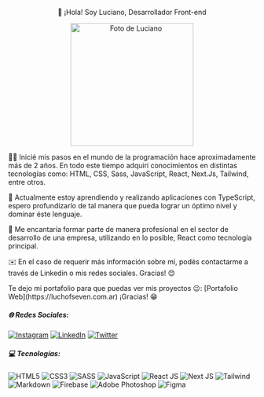 <p align="center">👋 ¡Hola! Soy Luciano, Desarrollador Front-end</p>

<p align="center">
  
  <img src="https://luchofseven.com.ar/me.webp" alt="Foto de Luciano" width="250px" height="auto">
</p>

<p>
    🧑‍💻 Inicié mis pasos en el mundo de la programación hace aproximadamente más de 2 años. En todo este tiempo adquirí conocimientos en distintas tecnologías como: HTML, CSS, Sass, JavaScript, React, Next.Js, Tailwind, entre otros.
</p>
<p>
  🚀 Actualmente estoy aprendiendo y realizando aplicaciones con TypeScript, espero profundizarlo de tal manera que pueda lograr un óptimo nivel y dominar éste lenguaje.
</p>
<p>
    🎯 Me encantaría formar parte de manera profesional en el sector de desarrollo de una empresa, utilizando en lo posible, React como tecnología principal.
</p>
<p>
    ✉️ En el caso de requerir más información sobre mí, podés contactarme a través de Linkedin o mis redes sociales. Gracias! 😊
</p>
<p>
    Te dejo mi portafolio para que puedas ver mis proyectos 😉: [Portafolio Web](https://luchofseven.com.ar) 
    ¡Gracias! 😁
</p>

##### 🌐 Redes Sociales:
[![Instagram](https://img.shields.io/badge/Instagram-%23E4405F.svg?logo=Instagram&logoColor=white)](https://instagram.com/luchofseven) [![LinkedIn](https://img.shields.io/badge/LinkedIn-%230077B5.svg?logo=linkedin&logoColor=white)](https://linkedin.com/in/luchofseven) [![Twitter](https://img.shields.io/badge/Twitter-%231DA1F2.svg?logo=Twitter&logoColor=white)](https://twitter.com/luchofseven) 

##### 💻 Tecnologías:
![HTML5](https://img.shields.io/badge/html5-%23E34F26.svg?style=for-the-badge&logo=html5&logoColor=white) ![CSS3](https://img.shields.io/badge/css3-%231572B6.svg?style=for-the-badge&logo=css3&logoColor=white) ![SASS](https://img.shields.io/badge/SASS-hotpink.svg?style=for-the-badge&logo=SASS&logoColor=white) ![JavaScript](https://img.shields.io/badge/javascript-%23323330.svg?style=for-the-badge&logo=javascript&logoColor=%23F7DF1E) ![React JS](https://img.shields.io/badge/react-%2320232a.svg?style=for-the-badge&logo=react&logoColor=%2361DAFB) ![Next JS](https://img.shields.io/badge/Next-black?style=for-the-badge&logo=next.js&logoColor=white) ![Tailwind](https://img.shields.io/badge/tailwindcss-%2338B2AC.svg?style=for-the-badge&logo=tailwind-css&logoColor=white) ![Markdown](https://img.shields.io/badge/markdown-%23000000.svg?style=for-the-badge&logo=markdown&logoColor=white) ![Firebase](https://img.shields.io/badge/firebase-%23039BE5.svg?style=for-the-badge&logo=firebase) ![Adobe Photoshop](https://img.shields.io/badge/adobephotoshop-%2331A8FF.svg?style=for-the-badge&logo=adobephotoshop&logoColor=white) 	![Figma](https://img.shields.io/badge/figma-%23F24E1E.svg?style=for-the-badge&logo=figma&logoColor=white)

